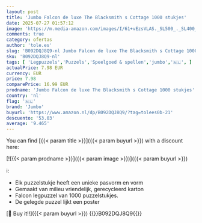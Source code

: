 ```yaml
---
layout: post
title: 'Jumbo Falcon de luxe The Blacksmith s Cottage 1000 stukjes'
date: 2025-07-27 01:57:12
image: 'https://m.media-amazon.com/images/I/61+vEzsVLAS._SL500_._SL400_.jpg'
comments: true
category: ofertas
author: 'tole.es'
slug: 'B092DQJ8Q9-nl Jumbo Falcon de luxe The Blacksmith s Cottage 1000 stukjes'
sku: 'B092DQJ8Q9-nl'
tags: [ 'Legpuzzels','Puzzels','Speelgoed & spellen','jumbo','🇳🇱', ]
actualPrice: 7.98 EUR
currency: EUR
price: 7.98
comparePrice: 16.99 EUR
prodname: 'Jumbo Falcon de luxe The Blacksmith s Cottage 1000 stukjes'
country: 'nl'
flag: '🇳🇱'
brand: 'Jumbo'
buyurl: 'https://www.amazon.nl/dp/B092DQJ8Q9/?tag=tolees0b-21'
descuento: '53.03'
average: '9.465'
---
```


You can find [{{< param title >}}]({{< param buyurl >}}) with a discount here:

[![{{< param prodname >}}]({{< param image >}})]({{< param buyurl >}})

ℹ️:

- Elk puzzelstukje heeft een unieke pasvorm en vorm
- Gemaakt van milieu vriendelijk, gerecycleerd karton
- Falcon legpuzzel van 1000 puzzelstukjes.
- De gelegde puzzel lijkt een poster

[🛒 Buy it!!]({{< param buyurl >}})
{{<world>}}B092DQJ8Q9{{</world>}}
